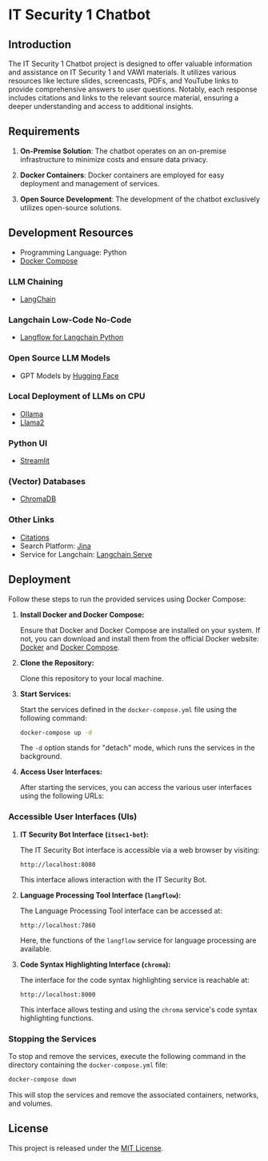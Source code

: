 # IT Security 1 Chatbot

## Introduction

The IT Security 1 Chatbot project is designed to offer valuable information and assistance on IT Security 1 and VAWI materials. It utilizes various resources like lecture slides, screencasts, PDFs, and YouTube links to provide comprehensive answers to user questions. Notably, each response includes citations and links to the relevant source material, ensuring a deeper understanding and access to additional insights.

## Requirements

1. **On-Premise Solution**: The chatbot operates on an on-premise infrastructure to minimize costs and ensure data privacy.

2. **Docker Containers**: Docker containers are employed for easy deployment and management of services.

3. **Open Source Development**: The development of the chatbot exclusively utilizes open-source solutions.

## Development Resources

- Programming Language: Python
- [Docker Compose](https://www.docker.com/blog/build-and-deploy-a-langchain-powered-chat-app-with-docker-and-streamlit/)

### LLM Chaining

- [LangChain](https://github.com/langchain-ai/langchain)

### Langchain Low-Code No-Code

- [Langflow for Langchain Python](https://github.com/logspace-ai/langflow)

### Open Source LLM Models

- GPT Models by [Hugging Face](https://huggingface.co)

### Local Deployment of LLMs on CPU

- [Ollama](https://github.com/jmorganca/ollama)
- [Llama2](https://ai.meta.com/llama/)

### Python UI

- [Streamlit](https://github.com/streamlit/streamlit)

### (Vector) Databases

- [ChromaDB](https://github.com/chroma-core/chroma)

### Other Links

- [Citations](https://medium.com/@yotamabraham/in-text-citing-with-langchain-question-answering-e19a24d81e39)
- Search Platform: [Jina](https://github.com/jina-ai/jina)
- Service for Langchain: [Langchain Serve](https://github.com/jina-ai/langchain-serve)

## Deployment

Follow these steps to run the provided services using Docker Compose:

1. **Install Docker and Docker Compose:**

   Ensure that Docker and Docker Compose are installed on your system. If not, you can download and install them from the official Docker website: [Docker](https://www.docker.com/) and [Docker Compose](https://docs.docker.com/compose/install/).

2. **Clone the Repository:**

   Clone this repository to your local machine.

3. **Start Services:**

   Start the services defined in the `docker-compose.yml` file using the following command:

   ```bash
   docker-compose up -d
   ```

   The `-d` option stands for "detach" mode, which runs the services in the background.

4. **Access User Interfaces:**

   After starting the services, you can access the various user interfaces using the following URLs:

### Accessible User Interfaces (UIs)

1. **IT Security Bot Interface (`itsec1-bot`):**

   The IT Security Bot interface is accessible via a web browser by visiting:

   ```
   http://localhost:8080
   ```

   This interface allows interaction with the IT Security Bot.

2. **Language Processing Tool Interface (`langflow`):**

   The Language Processing Tool interface can be accessed at:

   ```
   http://localhost:7860
   ```

   Here, the functions of the `langflow` service for language processing are available.

3. **Code Syntax Highlighting Interface (`chroma`):**

   The interface for the code syntax highlighting service is reachable at:

   ```
   http://localhost:8000
   ```

   This interface allows testing and using the `chroma` service's code syntax highlighting functions.

### Stopping the Services

To stop and remove the services, execute the following command in the directory containing the `docker-compose.yml` file:

```bash
docker-compose down
```

This will stop the services and remove the associated containers, networks, and volumes.

## License

This project is released under the [MIT License](https://github.com/philipempl/itsec1-bot/LICENSE).
